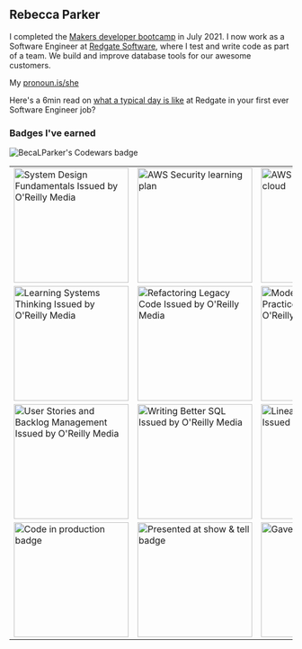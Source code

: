 ## Rebecca Parker

I completed the [Makers developer bootcamp](https://makers.tech/about-us/) in July 2021. I now work as a Software Engineer at [Redgate Software](https://www.red-gate.com/), where I test and write code as part of a team. We build and improve database tools for our awesome customers.

My [pronoun.is/she](https://pronoun.is/she)

Here's a 6min read on [what a typical day is like](https://medium.com/ingeniouslysimple/a-day-in-the-life-of-a-junior-developer-at-redgate-806217d98eed) at Redgate in your first ever Software Engineer job?


### Badges I've earned

<img src="https://www.codewars.com/users/BecaLParker/badges/large" alt="BecaLParker's Codewars badge"/>

<table border=0>
  <tr>
    <td><img src="https://github.com/user-attachments/assets/2d58aa87-3ac9-4878-bd9f-21aa77537c6b" alt="System Design Fundamentals Issued by O'Reilly Media" style="width:204px; height:204px;"/></td>
    <td><img src="https://github.com/user-attachments/assets/65b4d77a-c499-4405-a31c-f5a36607fff8" alt="AWS Security learning plan" style="width:204px; height:204px;"></td>
    <td><img src="https://github.com/user-attachments/assets/56934a26-f64c-4229-bb8d-951c4d150c43" alt="AWS Job roles in the cloud" style="width:204px; height:204px;"></td>

  </tr>
  <tr>
    <td><img src="https://github.com/user-attachments/assets/ed912cc1-19be-4c14-8431-a83277984cdb" alt="Learning Systems Thinking Issued by O'Reilly Media" style="width:204px; height:204px;"/></td>
    <td><img src="https://github.com/user-attachments/assets/5ff43d94-1e0f-424e-ac31-9523e7b8eaf2" alt="Refactoring Legacy Code Issued by O'Reilly Media" style="width:204px; height:204px;"/></td>
    <td><img src="https://github.com/BecaLParker/BecaLParker/assets/75490778/a14ddb7f-4dc1-4015-b0be-0b6a69b6f940" alt="Modern Engineering Practices Issued by O'Reilly Media" style="width:204px; height:204px;"/></td>
  </tr>
  <tr>
    <td><img src="https://github.com/user-attachments/assets/88089639-347e-4c00-aa3b-1abe7e6cd137" alt="User Stories and Backlog Management Issued by O'Reilly Media" style="width:204px; height:204px;"/></td>
    <td><img src="https://github.com/BecaLParker/BecaLParker/assets/75490778/26d11483-5f06-42c2-8611-c7dbb34f455e" alt="Writing Better SQL Issued by O'Reilly Media" style="width:204px; height:204px;"/></td>
    <td><img src="https://github.com/BecaLParker/BecaLParker/assets/75490778/60d9cff8-608b-47da-b50f-332007400b64" alt="Linear Algebra ML Issued by O'Reilly Media" style="width:204px; height:204px;"/></td>
  </tr>
  <tr>
    <td><img src="https://api.accredible.com/v1/frontend/credential_website_embed_image/badge/38993674" alt="Code in production badge" style="width:204px; height:204px;"/></td>
    <td><img src="https://api.accredible.com/v1/frontend/credential_website_embed_image/badge/39209756" alt="Presented at show & tell badge" style="width:204px; height:204px;"/></td>
    <td><img src="https://api.accredible.com/v1/frontend/credential_website_embed_image/badge/39482242" alt="Gave a Lightning Talk" style="width:204px; height:204px;"/></td>
  </tr>
</table>




